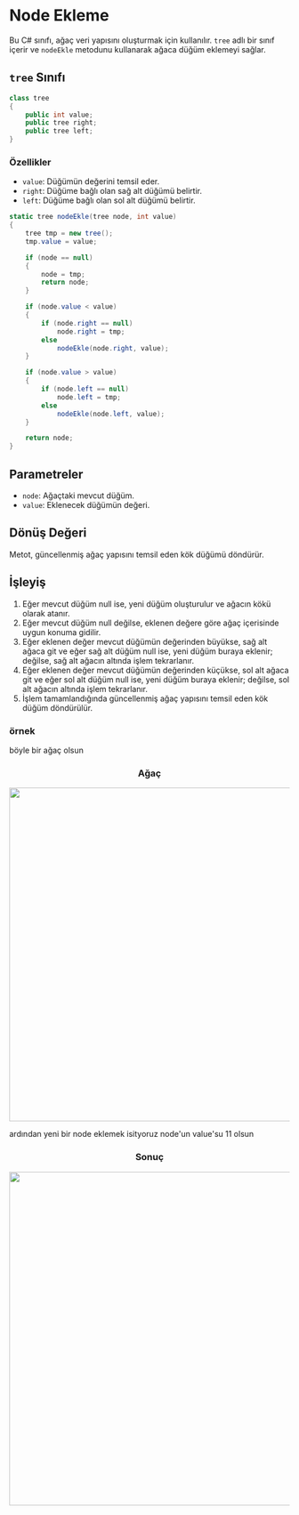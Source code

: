 # Node Ekleme

Bu C# sınıfı, ağaç veri yapısını oluşturmak için kullanılır. `tree` adlı bir sınıf içerir ve `nodeEkle` metodunu kullanarak ağaca düğüm eklemeyi sağlar.

## `tree` Sınıfı

```csharp
class tree
{
    public int value;
    public tree right;
    public tree left;
}
```

### Özellikler

- `value`: Düğümün değerini temsil eder.
- `right`: Düğüme bağlı olan sağ alt düğümü belirtir.
- `left`: Düğüme bağlı olan sol alt düğümü belirtir.


```csharp
static tree nodeEkle(tree node, int value)
{
    tree tmp = new tree();
    tmp.value = value;

    if (node == null)
    {
        node = tmp;
        return node;
    }

    if (node.value < value)
    {
        if (node.right == null)
            node.right = tmp;
        else
            nodeEkle(node.right, value);
    }

    if (node.value > value)
    {
        if (node.left == null)
            node.left = tmp;
        else
            nodeEkle(node.left, value);
    }

    return node;
}
```

## Parametreler

- `node`: Ağaçtaki mevcut düğüm.
- `value`: Eklenecek düğümün değeri.

## Dönüş Değeri

Metot, güncellenmiş ağaç yapısını temsil eden kök düğümü döndürür.

## İşleyiş

1. Eğer mevcut düğüm null ise, yeni düğüm oluşturulur ve ağacın kökü olarak atanır.
2. Eğer mevcut düğüm null değilse, eklenen değere göre ağaç içerisinde uygun konuma gidilir.
3. Eğer eklenen değer mevcut düğümün değerinden büyükse, sağ alt ağaca git ve eğer sağ alt düğüm null ise, yeni düğüm buraya eklenir; değilse, sağ alt ağacın altında işlem tekrarlanır.
4. Eğer eklenen değer mevcut düğümün değerinden küçükse, sol alt ağaca git ve eğer sol alt düğüm null ise, yeni düğüm buraya eklenir; değilse, sol alt ağacın altında işlem tekrarlanır.
5. İşlem tamamlandığında güncellenmiş ağaç yapısını temsil eden kök düğüm döndürülür.

### örnek

böyle bir ağaç olsun
<div align="center">
     <div>
        <h3> Ağaç </h3>
        <img src="https://github.com/yasir723/node-ekle/assets/111686779/c33ab601-25a4-481c-9ba0-82a6da5de37a" width="600">
     </div>
</div>

ardından yeni bir node eklemek isityoruz node'un value'su 11 olsun

<div align="center">
     <div>
        <h3> Sonuç </h3>
        <img src="https://github.com/yasir723/node-ekle/assets/111686779/82157c2a-7957-47b4-9f59-6ef645360785" width="600">
     </div>
</div>
